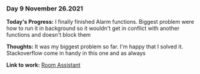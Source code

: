 ### Day 9 November 26.2021

**Today's Progress:** I finally finished Alarm functions. Biggest problem were how to run it in background so it wouldn't get in conflict with another functions and doesn't block them

**Thoughts:** It was my biggest problem so far. I'm happy that I solved it. Stackoverflow come in handy in this one and as always

**Link to work:** [Room Assistant](https://github.com/Pablo203/RoomAssistant/)